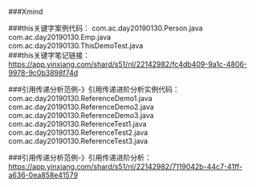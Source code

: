 ###Xmind

###this关键字案例代码：
com.ac.day20190130.Person.java  
com.ac.day20190130.Emp.java  
com.ac.day20190130.ThisDemoTest.java    
###this关键字笔记链接：
https://app.yinxiang.com/shard/s51/nl/22142982/fc4db409-9a1c-4806-9978-9c0b3898f74d

###引用传递分析范例-》引用传递进阶分析实例代码：
com.ac.day20190130.ReferenceDemo1.java  
com.ac.day20190130.ReferenceDemo2.java  
com.ac.day20190130.ReferenceDemo3.java  
com.ac.day20190130.ReferenceTest1.java  
com.ac.day20190130.ReferenceTest2.java  
com.ac.day20190130.ReferenceTest3.java  

###引用传递分析范例-》引用传递进阶分析：
https://app.yinxiang.com/shard/s51/nl/22142982/7119042b-44c7-41ff-a636-0ea858e41579